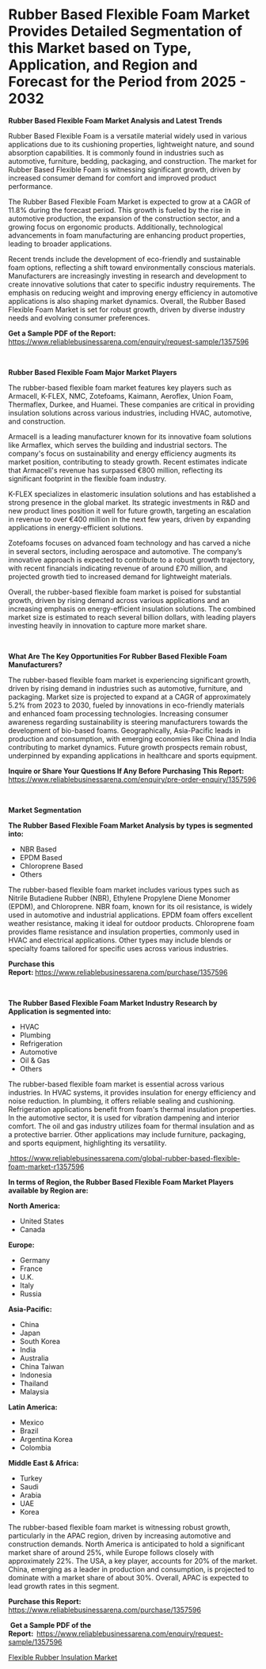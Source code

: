 <p><h1>Rubber Based Flexible Foam Market Provides Detailed Segmentation of this Market based on Type, Application, and Region and Forecast for the Period from 2025 - 2032</h1></p><p><strong>Rubber Based Flexible Foam Market Analysis and Latest Trends</strong></p>
<p><p>Rubber Based Flexible Foam is a versatile material widely used in various applications due to its cushioning properties, lightweight nature, and sound absorption capabilities. It is commonly found in industries such as automotive, furniture, bedding, packaging, and construction. The market for Rubber Based Flexible Foam is witnessing significant growth, driven by increased consumer demand for comfort and improved product performance.</p><p>The Rubber Based Flexible Foam Market is expected to grow at a CAGR of 11.8% during the forecast period. This growth is fueled by the rise in automotive production, the expansion of the construction sector, and a growing focus on ergonomic products. Additionally, technological advancements in foam manufacturing are enhancing product properties, leading to broader applications.</p><p>Recent trends include the development of eco-friendly and sustainable foam options, reflecting a shift toward environmentally conscious materials. Manufacturers are increasingly investing in research and development to create innovative solutions that cater to specific industry requirements. The emphasis on reducing weight and improving energy efficiency in automotive applications is also shaping market dynamics. Overall, the Rubber Based Flexible Foam Market is set for robust growth, driven by diverse industry needs and evolving consumer preferences.</p></p>
<p><strong>Get a Sample PDF of the Report:&nbsp;</strong> <a href="https://www.reliablebusinessarena.com/enquiry/request-sample/1357596?utm_campaign=2031&utm_medium=2&utm_source=Github&utm_content=ia&utm_term=01022025&utm_id=rubber-based-flexible-foam">https://www.reliablebusinessarena.com/enquiry/request-sample/1357596</a></p>
<p>&nbsp;</p>
<p><strong>Rubber Based Flexible Foam Major Market Players</strong></p>
<p><p>The rubber-based flexible foam market features key players such as Armacell, K-FLEX, NMC, Zotefoams, Kaimann, Aeroflex, Union Foam, Thermaflex, Durkee, and Huamei. These companies are critical in providing insulation solutions across various industries, including HVAC, automotive, and construction.</p><p>Armacell is a leading manufacturer known for its innovative foam solutions like Armaflex, which serves the building and industrial sectors. The company's focus on sustainability and energy efficiency augments its market position, contributing to steady growth. Recent estimates indicate that Armacell's revenue has surpassed €800 million, reflecting its significant footprint in the flexible foam industry.</p><p>K-FLEX specializes in elastomeric insulation solutions and has established a strong presence in the global market. Its strategic investments in R&D and new product lines position it well for future growth, targeting an escalation in revenue to over €400 million in the next few years, driven by expanding applications in energy-efficient solutions.</p><p>Zotefoams focuses on advanced foam technology and has carved a niche in several sectors, including aerospace and automotive. The company’s innovative approach is expected to contribute to a robust growth trajectory, with recent financials indicating revenue of around £70 million, and projected growth tied to increased demand for lightweight materials.</p><p>Overall, the rubber-based flexible foam market is poised for substantial growth, driven by rising demand across various applications and an increasing emphasis on energy-efficient insulation solutions. The combined market size is estimated to reach several billion dollars, with leading players investing heavily in innovation to capture more market share.</p></p>
<p>&nbsp;</p>
<p><strong>What Are The Key Opportunities For Rubber Based Flexible Foam Manufacturers?</strong></p>
<p><p>The rubber-based flexible foam market is experiencing significant growth, driven by rising demand in industries such as automotive, furniture, and packaging. Market size is projected to expand at a CAGR of approximately 5.2% from 2023 to 2030, fueled by innovations in eco-friendly materials and enhanced foam processing technologies. Increasing consumer awareness regarding sustainability is steering manufacturers towards the development of bio-based foams. Geographically, Asia-Pacific leads in production and consumption, with emerging economies like China and India contributing to market dynamics. Future growth prospects remain robust, underpinned by expanding applications in healthcare and sports equipment.</p></p>
<p><strong>Inquire or Share Your Questions If Any Before Purchasing This Report:</strong> <a href="https://www.reliablebusinessarena.com/enquiry/pre-order-enquiry/1357596?utm_campaign=2031&utm_medium=2&utm_source=Github&utm_content=ia&utm_term=01022025&utm_id=rubber-based-flexible-foam">https://www.reliablebusinessarena.com/enquiry/pre-order-enquiry/1357596</a></p>
<p>&nbsp;</p>
<p><strong>Market Segmentation</strong></p>
<p><strong>The Rubber Based Flexible Foam Market Analysis by types is segmented into:</strong></p>
<p><ul><li>NBR Based</li><li>EPDM Based</li><li>Chloroprene Based</li><li>Others</li></ul></p>
<p><p>The rubber-based flexible foam market includes various types such as Nitrile Butadiene Rubber (NBR), Ethylene Propylene Diene Monomer (EPDM), and Chloroprene. NBR foam, known for its oil resistance, is widely used in automotive and industrial applications. EPDM foam offers excellent weather resistance, making it ideal for outdoor products. Chloroprene foam provides flame resistance and insulation properties, commonly used in HVAC and electrical applications. Other types may include blends or specialty foams tailored for specific uses across various industries.</p></p>
<p><strong>Purchase this Report:&nbsp;</strong><a href="https://www.reliablebusinessarena.com/purchase/1357596?utm_campaign=2031&utm_medium=2&utm_source=Github&utm_content=ia&utm_term=01022025&utm_id=rubber-based-flexible-foam">https://www.reliablebusinessarena.com/purchase/1357596</a></p>
<p>&nbsp;</p>
<p><strong>The Rubber Based Flexible Foam Market Industry Research by Application is segmented into:</strong></p>
<p><ul><li>HVAC</li><li>Plumbing</li><li>Refrigeration</li><li>Automotive</li><li>Oil & Gas</li><li>Others</li></ul></p>
<p><p>The rubber-based flexible foam market is essential across various industries. In HVAC systems, it provides insulation for energy efficiency and noise reduction. In plumbing, it offers reliable sealing and cushioning. Refrigeration applications benefit from foam's thermal insulation properties. In the automotive sector, it is used for vibration dampening and interior comfort. The oil and gas industry utilizes foam for thermal insulation and as a protective barrier. Other applications may include furniture, packaging, and sports equipment, highlighting its versatility.</p></p>
<p><a href="https://www.reliablebusinessarena.com/global-rubber-based-flexible-foam-market-r1357596?utm_campaign=2031&utm_medium=2&utm_source=Github&utm_content=ia&utm_term=01022025&utm_id=rubber-based-flexible-foam">&nbsp;https://www.reliablebusinessarena.com/global-rubber-based-flexible-foam-market-r1357596</a></p>
<p><strong>In terms of Region, the Rubber Based Flexible Foam Market Players available by Region are:</strong></p>
<p>
    <p> <strong> North America: </strong>
        <ul>
            <li>United States</li>
            <li>Canada</li>
        </ul>
        </p> 
    <p> <strong> Europe: </strong>
        <ul>
            <li>Germany</li>
            <li>France</li>
            <li>U.K.</li>
            <li>Italy</li>
            <li>Russia</li>
        </ul>
        </p> 
    <p> <strong> Asia-Pacific: </strong>
        <ul>
            <li>China</li>
            <li>Japan</li>
            <li>South Korea</li>
            <li>India</li>
            <li>Australia</li>
            <li>China Taiwan</li>
            <li>Indonesia</li>
            <li>Thailand</li>
            <li>Malaysia</li>
        </ul>
        </p> 
    <p> <strong> Latin America: </strong>
        <ul>
            <li>Mexico</li>
            <li>Brazil</li>
            <li>Argentina Korea</li>
            <li>Colombia</li>
        </ul>
        </p> 
    <p> <strong> Middle East & Africa: </strong>
        <ul>
            <li>Turkey</li>
            <li>Saudi</li>
            <li>Arabia</li>
            <li>UAE</li>
            <li>Korea</li>
        </ul>
    </p>
    </p>
<p><p>The rubber-based flexible foam market is witnessing robust growth, particularly in the APAC region, driven by increasing automotive and construction demands. North America is anticipated to hold a significant market share of around 25%, while Europe follows closely with approximately 22%. The USA, a key player, accounts for 20% of the market. China, emerging as a leader in production and consumption, is projected to dominate with a market share of about 30%. Overall, APAC is expected to lead growth rates in this segment.</p></p>
<p><strong>Purchase this Report: </strong><a href="https://www.reliablebusinessarena.com/purchase/1357596?utm_campaign=2031&utm_medium=2&utm_source=Github&utm_content=ia&utm_term=01022025&utm_id=rubber-based-flexible-foam">https://www.reliablebusinessarena.com/purchase/1357596</a></p>
<p>&nbsp;<strong>Get a Sample PDF of the Report:&nbsp;&nbsp;</strong><a href="https://www.reliablebusinessarena.com/enquiry/request-sample/1357596?utm_campaign=2031&utm_medium=2&utm_source=Github&utm_content=ia&utm_term=01022025&utm_id=rubber-based-flexible-foam">https://www.reliablebusinessarena.com/enquiry/request-sample/1357596</a></p>
<p><strong></strong></p>
<p><p><a href="https://github.com/wileonie19657/Market-Research-Report-List-1/blob/main/flexible-rubber-insulation-market.md?utm_campaign=2031&utm_medium=2&utm_source=Github&utm_content=ia&utm_term=01022025&utm_id=rubber-based-flexible-foam">Flexible Rubber Insulation Market</a></p></p>